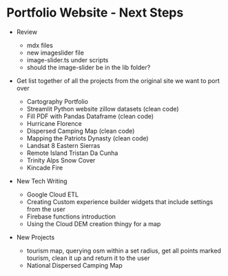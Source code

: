 # Portfolio Website - Next Steps

- Review
  - mdx files
  - new imageslider file
  - image-slider.ts under scripts
  - should the image-slider be in the lib folder?

- Get list together of all the projects from the original site we want to port over
  - Cartography Portfolio
  - Streamlit Python website zillow datasets (clean code)
  - Fill PDF with Pandas Dataframe (clean code)
  - Hurricane Florence
  - Dispersed Camping Map (clean code)
  - Mapping the Patriots Dynasty (clean code)
  - Landsat 8 Eastern Sierras
  - Remote Island Tristan Da Cunha
  - Trinity Alps Snow Cover
  - Kincade Fire

- New Tech Writing
  - Google Cloud ETL
  - Creating Custom experience builder widgets that include settings from the user
  - Firebase functions introduction
  - Using the Cloud DEM creation thingy for a map

- New Projects
  - tourism map, querying osm within a set radius, get all points marked tourism, clean it up and return it to the user
  - National Dispersed Camping Map
